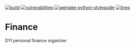 [![build](https://github.com/sparhomenko/finance/actions/workflows/ci.yaml/badge.svg)](https://github.com/sparhomenko/finance/actions/workflows/ci.yaml)
[![vulnerabilities](https://github.com/sparhomenko/finance/actions/workflows/vulnerabilities.yaml/badge.svg)](https://github.com/sparhomenko/finance/actions/workflows/vulnerabilities.yaml)
[![wemake-python-styleguide](https://img.shields.io/badge/style-wemake-000000.svg)](https://github.com/wemake-services/wemake-python-styleguide)
[![lines](https://img.shields.io/tokei/lines/github/sparhomenko/finance?label=lines)](https://github.com/sparhomenko/finance)

# Finance
DYI personal finance organizer
